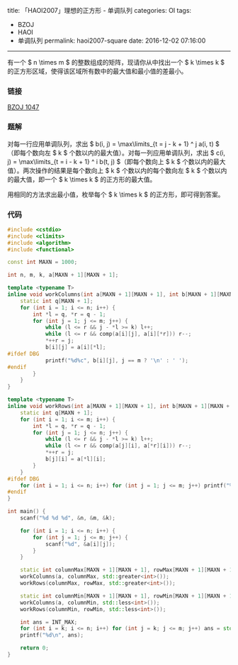 title: 「HAOI2007」理想的正方形 - 单调队列
categories: OI
tags: 
  - BZOJ
  - HAOI
  - 单调队列
permalink: haoi2007-square
date: 2016-12-02 07:16:00
---

有一个 $ n \times m $ 的整数组成的矩阵，现请你从中找出一个 $ k \times k $ 的正方形区域，使得该区域所有数中的最大值和最小值的差最小。

<!-- more -->

### 链接
[BZOJ 1047](http://www.lydsy.com/JudgeOnline/problem.php?id=1047)

### 题解
对每一行应用单调队列，求出 $ b(i, j) = \max\limits_{t = j - k + 1} ^ j a(i, t) $（即每个数向左 $ k $ 个数以内的最大值）。对每一列应用单调队列，求出 $ c(i, j) = \max\limits_{t = i - k + 1} ^ i b(t, j) $（即每个数向上 $ k $ 个数以内的最大值）。两次操作的结果是每个数向上 $ k $ 个数以内的每个数向左 $ k $ 个数以内的最大值，即一个 $ k \times k $ 的正方形的最大值。

用相同的方法求出最小值，枚举每个 $ k \times k $ 的正方形，即可得到答案。

### 代码
```c++
#include <cstdio>
#include <climits>
#include <algorithm>
#include <functional>

const int MAXN = 1000;

int n, m, k, a[MAXN + 1][MAXN + 1];

template <typename T>
inline void workColumns(int a[MAXN + 1][MAXN + 1], int b[MAXN + 1][MAXN + 1], T comp) {
	static int q[MAXN + 1];
	for (int i = 1; i <= n; i++) {
		int *l = q, *r = q - 1;
		for (int j = 1; j <= m; j++) {
			while (l <= r && j - *l >= k) l++;
			while (l <= r && comp(a[i][j], a[i][*r])) r--;
			*++r = j;
			b[i][j] = a[i][*l];
#ifdef DBG
			printf("%d%c", b[i][j], j == m ? '\n' : ' ');
#endif
		}
	}
}

template <typename T>
inline void workRows(int a[MAXN + 1][MAXN + 1], int b[MAXN + 1][MAXN + 1], T comp) {
	static int q[MAXN + 1];
	for (int i = 1; i <= m; i++) {
		int *l = q, *r = q - 1;
		for (int j = 1; j <= n; j++) {
			while (l <= r && j - *l >= k) l++;
			while (l <= r && comp(a[j][i], a[*r][i])) r--;
			*++r = j;
			b[j][i] = a[*l][i];
		}
	}
#ifdef DBG
	for (int i = 1; i <= n; i++) for (int j = 1; j <= m; j++) printf("%d%c", b[i][j], j == m ? '\n' : ' ');
#endif
}

int main() {
	scanf("%d %d %d", &n, &m, &k);

	for (int i = 1; i <= n; i++) {
		for (int j = 1; j <= m; j++) {
			scanf("%d", &a[i][j]);
		}
	}

	static int columnMax[MAXN + 1][MAXN + 1], rowMax[MAXN + 1][MAXN + 1];
	workColumns(a, columnMax, std::greater<int>());
	workRows(columnMax, rowMax, std::greater<int>());

	static int columnMin[MAXN + 1][MAXN + 1], rowMin[MAXN + 1][MAXN + 1];
	workColumns(a, columnMin, std::less<int>());
	workRows(columnMin, rowMin, std::less<int>());

	int ans = INT_MAX;
	for (int i = k; i <= n; i++) for (int j = k; j <= m; j++) ans = std::min(ans, rowMax[i][j] - rowMin[i][j]);
	printf("%d\n", ans);

	return 0;
}
```